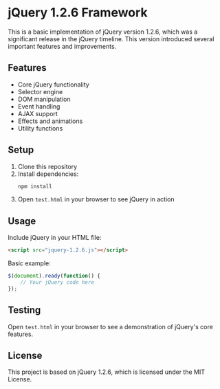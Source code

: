 # jQuery 1.2.6 Framework

This is a basic implementation of jQuery version 1.2.6, which was a significant release in the jQuery timeline. This version introduced several important features and improvements.

## Features

- Core jQuery functionality
- Selector engine
- DOM manipulation
- Event handling
- AJAX support
- Effects and animations
- Utility functions

## Setup

1. Clone this repository
2. Install dependencies:
   ```bash
   npm install
   ```
3. Open `test.html` in your browser to see jQuery in action

## Usage

Include jQuery in your HTML file:

```html
<script src="jquery-1.2.6.js"></script>
```

Basic example:
```javascript
$(document).ready(function() {
    // Your jQuery code here
});
```

## Testing

Open `test.html` in your browser to see a demonstration of jQuery's core features.

## License

This project is based on jQuery 1.2.6, which is licensed under the MIT License. 